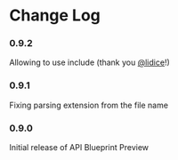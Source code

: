 # Change Log

### 0.9.2

Allowing to use include (thank you [@lidice](https://github.com/lidice)!)

### 0.9.1

Fixing parsing extension from the file name

### 0.9.0

Initial release of API Blueprint Preview
